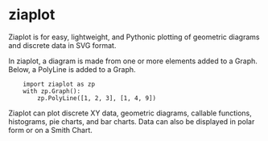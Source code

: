 # ziaplot

Ziaplot is for easy, lightweight, and Pythonic plotting of geometric diagrams and discrete data in SVG format.

In ziaplot, a diagram is made from one or more elements added to a Graph.
Below, a PolyLine is added to a Graph.

        import ziaplot as zp
        with zp.Graph():
            zp.PolyLine([1, 2, 3], [1, 4, 9])

Ziaplot can plot discrete XY data, geometric diagrams, callable functions, histograms, pie charts, and bar charts.
Data can also be displayed in polar form or on a Smith Chart.
